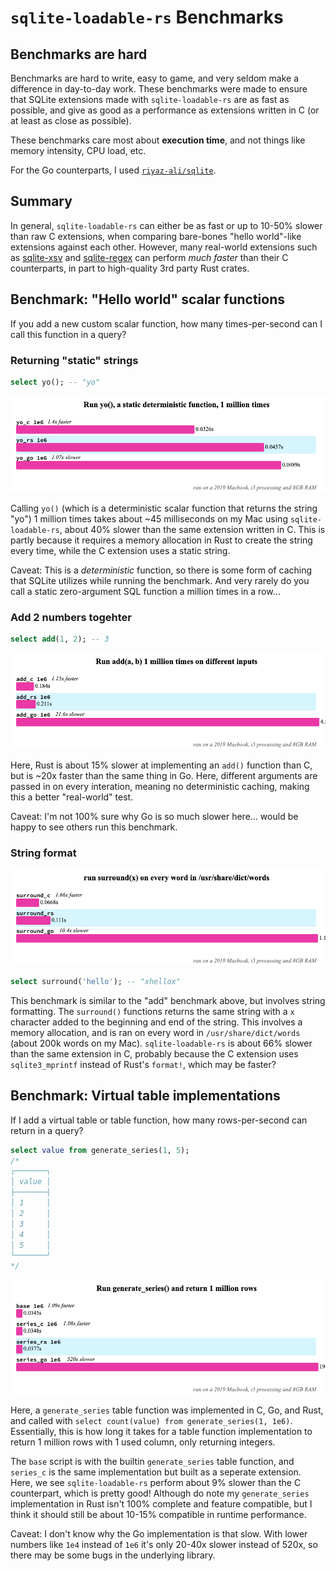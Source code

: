 # `sqlite-loadable-rs` Benchmarks

## Benchmarks are hard

Benchmarks are hard to write, easy to game, and very seldom make a difference in day-to-day work. These benchmarks were made to ensure that SQLite extensions made with `sqlite-loadable-rs` are as fast as possible, and give as good as a performance as extensions written in C (or at least as close as possible).

These benchmarks care most about **execution time**, and not things like memory intensity, CPU load, etc.

For the Go counterparts, I used [`riyaz-ali/sqlite`](https://github.com/riyaz-ali/sqlite).

## Summary

In general, `sqlite-loadable-rs` can either be as fast or up to 10-50% slower than raw C extensions, when comparing bare-bones "hello world"-like extensions against each other. However, many real-world extensions such as [sqlite-xsv](https://github.com/asg017/sqlite-xsv) and [sqlite-regex](https://github.com/asg017/sqlite-regex) can perform _much faster_ than their C counterparts, in part to high-quality 3rd party Rust crates.

## Benchmark: "Hello world" scalar functions

If you add a new custom scalar function, how many times-per-second can I call this function in a query?

### Returning "static" strings

```sql
select yo(); -- "yo"
```

![](./scalar-yo.png)

Calling `yo()` (which is a deterministic scalar function that returns the string "yo") 1 million times takes about ~45 milliseconds on my Mac using `sqlite-loadable-rs`, about 40% slower than the same extension written in C. This is partly because it requires a memory allocation in Rust to create the string every time, while the C extension uses a static string.

Caveat: This is a _deterministic_ function, so there is some form of caching that SQLite utilizes while running the benchmark. And very rarely do you call a static zero-argument SQL function a million times in a row...

### Add 2 numbers togehter

```sql
select add(1, 2); -- 3
```

![](./scalar-add.png)

Here, Rust is about 15% slower at implementing an `add()` function than C, but is ~20x faster than the same thing in Go. Here, different arguments are passed in on every interation, meaning no deterministic caching, making this a better "real-world" test.

Caveat: I'm not 100% sure why Go is so much slower here... would be happy to see others run this benchmark.

### String format

![](./scalar-surround.png)

```sql
select surround('hello'); -- "xhellox"
```

This benchmark is similar to the "add" benchmark above, but involves string formatting. The `surround()` functions returns the same string with a `x` character added to the beginning and end of the string. This involves a memory allocation, and is ran on every word in `/usr/share/dict/words` (about 200k words on my Mac). `sqlite-loadable-rs` is about 66% slower than the same extension in C, probably because the C extension uses `sqlite3_mprintf` instead of Rust's `format!`, which may be faster?

## Benchmark: Virtual table implementations

If I add a virtual table or table function, how many rows-per-second can return in a query?

```sql
select value from generate_series(1, 5);
/*
┌───────┐
│ value │
├───────┤
│ 1     │
│ 2     │
│ 3     │
│ 4     │
│ 5     │
└───────┘
*/
```

![](./series.png)

Here, a `generate_series` table function was implemented in C, Go, and Rust, and called with `select count(value) from generate_series(1, 1e6)`. Essentially, this is how long it takes for a table function implementation to return 1 million rows with 1 used column, only returning integers.

The `base` script is with the builtin `generate_series` table function, and `series_c` is the same implementation but built as a seperate extension. Here, we see `sqlite-loadable-rs` perform about 9% slower than the C counterpart, which is pretty good! Although do note my `generate_series` implementation in Rust isn't 100% complete and feature compatible, but I think it should still be about 10-15% compatible in runtime performance.

Caveat: I don't know why the Go implementation is that slow. With lower numbers like `1e4` instead of `1e6` it's only 20-40x slower instead of 520x, so there may be some bugs in the underlying library.
